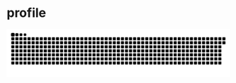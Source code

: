 # profile

<img src="https://raw.githubusercontent.com/karchunt/karchunt/output/snake.svg" alt="Snake animation" />
